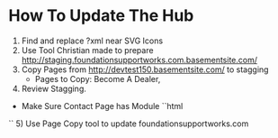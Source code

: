 # How To Update The Hub

1) Find and replace ?xml near SVG Icons
2) Use Tool Christian made to prepare http://staging.foundationsupportworks.com.basementsite.com/
3) Copy Pages from http://devtest150.basementsite.com/ to stagging 
   - Pages to Copy: Become A Dealer, 
4) Review Stagging. 
 - Make Sure Contact Page has Module
 ``html
 <div id="tree-form" style="display:none;"><img src="https://s3.amazonaws.com/treehouse-content/img/module_icons/5_1.png" class="widget-module" data-id="46217" data-type="1" title="Contact Page"/></div>
 ``
5) Use Page Copy tool to update foundationsupportworks.com
